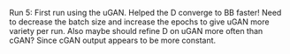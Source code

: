 Run 5: First run using the uGAN. Helped the D converge to BB faster! Need to decrease the batch size and increase the
epochs to give uGAN more variety per run. Also maybe should refine D on uGAN more often than cGAN? Since cGAN output 
appears to be more constant.